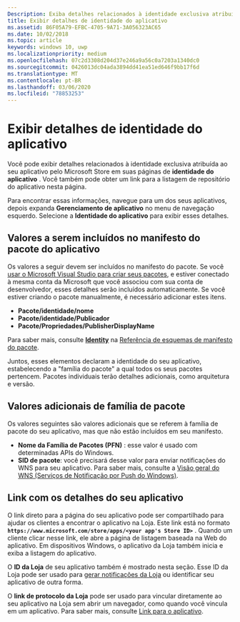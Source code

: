 ```yaml
---
Description: Exiba detalhes relacionados à identidade exclusiva atribuída ao seu aplicativo pela Microsoft Store e obtenha um link para a listagem de repositório do aplicativo.
title: Exibir detalhes de identidade do aplicativo
ms.assetid: 86F05A79-EFBC-4705-9A71-3A056323AC65
ms.date: 10/02/2018
ms.topic: article
keywords: windows 10, uwp
ms.localizationpriority: medium
ms.openlocfilehash: 07c2d3308d204d37e246a9a56c0a7203a1340dc0
ms.sourcegitcommit: 0426013dc04ada3894dd41ea51ed646f9bb17f6d
ms.translationtype: MT
ms.contentlocale: pt-BR
ms.lasthandoff: 03/06/2020
ms.locfileid: "78853253"
---
```

# <a name="view-app-identity-details"></a>Exibir detalhes de identidade do aplicativo


Você pode exibir detalhes relacionados à identidade exclusiva atribuída ao seu aplicativo pelo Microsoft Store em suas páginas de **identidade do aplicativo** . Você também pode obter um link para a listagem de repositório do aplicativo nesta página.

Para encontrar essas informações, navegue para um dos seus aplicativos, depois expanda **Gerenciamento de aplicativo** no menu de navegação esquerdo. Selecione a **Identidade do aplicativo** para exibir esses detalhes.


## <a name="values-to-include-in-your-app-package-manifest"></a>Valores a serem incluídos no manifesto do pacote do aplicativo

Os valores a seguir devem ser incluídos no manifesto do pacote. Se você [usar o Microsoft Visual Studio para criar seus pacotes](/windows/msix/package/packaging-uwp-apps), e estiver conectado à mesma conta da Microsoft que você associou com sua conta de desenvolvedor, esses detalhes serão incluídos automaticamente. Se você estiver criando o pacote manualmente, é necessário adicionar estes itens.

-   **Pacote/identidade/nome**
-   **Pacote/identidade/Publicador**
-   **Pacote/Propriedades/PublisherDisplayName**

Para saber mais, consulte [**Identity**](https://docs.microsoft.com/uwp/schemas/appxpackage/uapmanifestschema/element-identity) na [Referência de esquemas de manifesto do pacote](https://docs.microsoft.com/uwp/schemas/appxpackage/uapmanifestschema/schema-root).

Juntos, esses elementos declaram a identidade do seu aplicativo, estabelecendo a "família do pacote" a qual todos os seus pacotes pertencem. Pacotes individuais terão detalhes adicionais, como arquitetura e versão.


## <a name="additional-values-for-package-family"></a>Valores adicionais de família de pacote

Os valores seguintes são valores adicionais que se referem à família de pacote do seu aplicativo, mas que não estão incluídos em seu manifesto.

-   **Nome da Família de Pacotes (PFN)** : esse valor é usado com determinadas APIs do Windows.
-   **SID de pacote**: você precisará desse valor para enviar notificações do WNS para seu aplicativo. Para saber mais, consulte a [Visão geral do WNS (Serviços de Notificação por Push do Windows)](../design/shell/tiles-and-notifications/windows-push-notification-services--wns--overview.md).


## <a name="link-to-your-apps-listing"></a>Link com os detalhes do seu aplicativo

O link direto para a página do seu aplicativo pode ser compartilhado para ajudar os clientes a encontrar o aplicativo na Loja. Este link está no formato **`https://www.microsoft.com/store/apps/<your app's Store ID>`** . Quando um cliente clicar nesse link, ele abre a página de listagem baseada na Web do aplicativo. Em dispositivos Windows, o aplicativo da Loja também inicia e exiba a listagem do aplicativo.

O **ID da Loja** de seu aplicativo também é mostrado nesta seção. Esse ID da Loja pode ser usado para [gerar notificações da Loja](https://developer.microsoft.com/store/badges) ou identificar seu aplicativo de outra forma.

O **link de protocolo da Loja** pode ser usado para vincular diretamente ao seu aplicativo na Loja sem abrir um navegador, como quando você vincula em um aplicativo. Para saber mais, consulte [Link para o aplicativo](link-to-your-app.md).



 

 




